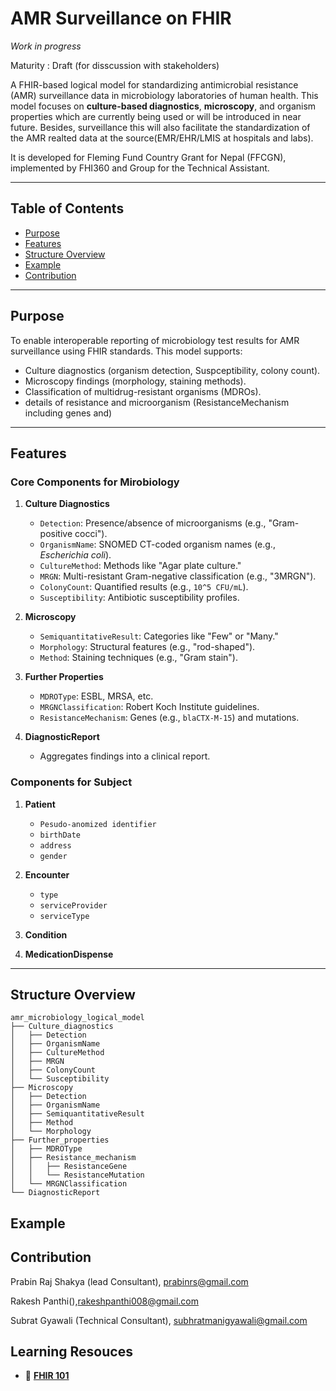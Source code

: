 # AMR Surveillance on FHIR

*Work in progress*

Maturity : Draft  (for disscussion with stakeholders)


A FHIR-based logical model for standardizing antimicrobial resistance (AMR) surveillance data in microbiology laboratories of human health. This model focuses on **culture-based diagnostics**, **microscopy**, and organism properties which are currently being used or will be introduced in near future. Besides, surveillance this will also facilitate the standardization of the AMR realted data at the source(EMR/EHR/LMIS at hospitals and labs). 

It is developed for Fleming Fund Country Grant for Nepal (FFCGN), implemented by FHI360 and Group for the Technical Assistant. 

---

## Table of Contents
- [Purpose](#purpose)
- [Features](#features)
- [Structure Overview](#structure-overview)
- [Example](#example)
- [Contribution](#contributing)

---

## Purpose
To enable interoperable reporting of microbiology test results for AMR surveillance using FHIR standards. This model supports:
- Culture diagnostics (organism detection, Suspceptibility, colony count).
- Microscopy findings (morphology, staining methods).
- Classification of multidrug-resistant organisms (MDROs).
- details of resistance and microorganism (ResistanceMechanism including genes and)

---

## Features
### Core Components for Mirobiology
1. **Culture Diagnostics**
   - `Detection`: Presence/absence of microorganisms (e.g., "Gram-positive cocci").
   - `OrganismName`: SNOMED CT-coded organism names (e.g., *Escherichia coli*).
   - `CultureMethod`: Methods like "Agar plate culture."
   - `MRGN`: Multi-resistant Gram-negative classification (e.g., "3MRGN").
   - `ColonyCount`: Quantified results (e.g., `10^5 CFU/mL`).
   - `Susceptibility`: Antibiotic susceptibility profiles.

2. **Microscopy**
   - `SemiquantitativeResult`: Categories like "Few" or "Many."
   - `Morphology`: Structural features (e.g., "rod-shaped").
   - `Method`: Staining techniques (e.g., "Gram stain").

3. **Further Properties**
   - `MDROType`: ESBL, MRSA, etc.
   - `MRGNClassification`: Robert Koch Institute guidelines.
   - `ResistanceMechanism`: Genes (e.g., `blaCTX-M-15`) and mutations.

4. **DiagnosticReport**
   - Aggregates findings into a clinical report.

### Components for Subject 
1. **Patient**
    - `Pesudo-anomized identifier`
    - `birthDate`
    - `address`
    - `gender`

2. **Encounter**
    - `type`
    - `serviceProvider`
    - `serviceType`

3. **Condition**

4. **MedicationDispense**
---

## Structure Overview
```text
amr_microbiology_logical_model
├── Culture_diagnostics
│   ├── Detection
│   ├── OrganismName
│   ├── CultureMethod
│   ├── MRGN
│   ├── ColonyCount
│   └── Susceptibility
├── Microscopy
│   ├── Detection
│   ├── OrganismName
│   ├── SemiquantitativeResult
│   ├── Method
│   └── Morphology
├── Further_properties
│   ├── MDROType
│   ├── Resistance_mechanism
│   │   ├── ResistanceGene
│   │   └── ResistanceMutation
│   └── MRGNClassification
└── DiagnosticReport
```
## Example

## Contribution

Prabin Raj Shakya (lead Consultant), prabinrs@gmail.com

Rakesh Panthi(),rakeshpanthi008@gmail.com

Subrat Gyawali (Technical Consultant), subhratmanigyawali@gmail.com

## Learning Resouces
- 📘 [**FHIR 101**](https://github.com/prabinrs/FHIR_telemed_2025)
